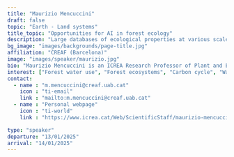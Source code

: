 ```yaml
---
title: "Maurizio Mencuccini"
draft: false
topic: "Earth - Land systems"
title_topic: "Opportunities for AI in forest ecology"
description: "Large databases of ecological properties at various scales relevant to the analysis of the effects of global changes on forests are providing opportunities for synthesis studies using AI."
bg_image: "images/backgrounds/page-title.jpg"
affiliation: "CREAF (Barcelona)"
image: "images/speaker/maurizio.jpg"
bio: "Maurizio Mencuccini is an ICREA Research Professor of Plant and Ecosystem Ecology at CREAF (Barcelona, Spain). He holds a BSc in Forest Science and a PhD in Plant Environmental Biology from the University of Firenze (Italy). He has held academic positions at the University of Edinburgh (UK) and visiting scientist roles at CSIRO and Western Sydney University (Australia). His research explores the carbon and water cycles of forest ecosystems, with significant contributions to understanding how drought affects tree mortality. He has been recognized as a Highly Cited Researcher in Plant and Animal Science by Clarivate Analytics and is one of the top Italian scientists in Natural & Environmental Science."
interest: ["Forest water use", "Forest ecosystems", "Carbon cycle", "Water cycle"]
contact:
  - name : "m.mencuccini@creaf.uab.cat"
    icon : "ti-email"
    link : "mailto:m.mencuccini@creaf.uab.cat"
  - name : "Personal webpage"
    icon : "ti-world"
    link : "https://www.icrea.cat/Web/ScientificStaff/maurizio-mencuccini-554"

type: "speaker"
departure: "13/01/2025"
arrival: "14/01/2025"
---
```


